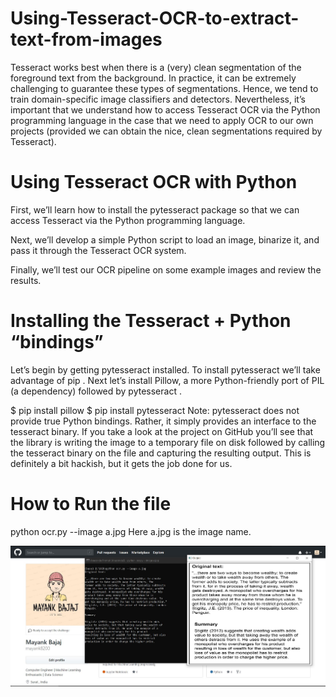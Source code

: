 # Using-Tesseract-OCR-to-extract-text-from-images
Tesseract works best when there is a (very) clean segmentation of the foreground text from the background. In practice, it can be extremely challenging to guarantee these types of segmentations. Hence, we tend to train domain-specific image classifiers and detectors.  Nevertheless, it’s important that we understand how to access Tesseract OCR via the Python programming language in the case that we need to apply OCR to our own projects (provided we can obtain the nice, clean segmentations required by Tesseract).

# Using Tesseract OCR with Python
First, we’ll learn how to install the pytesseract package so that we can access Tesseract via the Python programming language.

Next, we’ll develop a simple Python script to load an image, binarize it, and pass it through the Tesseract OCR system.

Finally, we’ll test our OCR pipeline on some example images and review the results.

# Installing the Tesseract + Python “bindings”
Let’s begin by getting pytesseract  installed. To install pytesseract  we’ll take advantage of pip .
Next let’s install Pillow, a more Python-friendly port of PIL (a dependency) followed by pytesseract .

$ pip install pillow
$ pip install pytesseract
Note: pytesseract  does not provide true Python bindings. Rather, it simply provides an interface to the tesseract  binary. If you take a look at the project on GitHub you’ll see that the library is writing the image to a temporary file on disk followed by calling the tesseract  binary on the file and capturing the resulting output. This is definitely a bit hackish, but it gets the job done for us.

# How to Run the file
python ocr.py --image a.jpg
Here a.jpg is the image name.

![Header image](capture.jpg)
